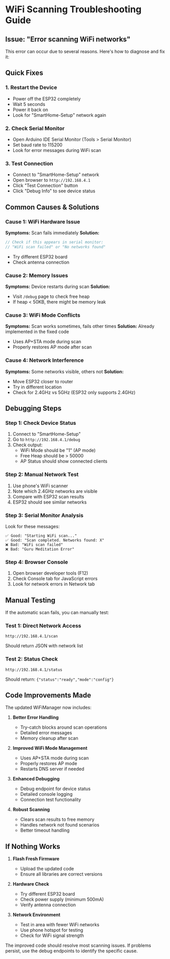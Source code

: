 # WiFi Scanning Troubleshooting Guide

## Issue: "Error scanning WiFi networks"

This error can occur due to several reasons. Here's how to diagnose and fix it:

## Quick Fixes

### 1. **Restart the Device**
- Power off the ESP32 completely
- Wait 5 seconds
- Power it back on
- Look for "SmartHome-Setup" network again

### 2. **Check Serial Monitor**
- Open Arduino IDE Serial Monitor (Tools > Serial Monitor)
- Set baud rate to 115200
- Look for error messages during WiFi scan

### 3. **Test Connection**
- Connect to "SmartHome-Setup" network
- Open browser to `http://192.168.4.1`
- Click "Test Connection" button
- Click "Debug Info" to see device status

## Common Causes & Solutions

### **Cause 1: WiFi Hardware Issue**
**Symptoms:** Scan fails immediately
**Solution:** 
```cpp
// Check if this appears in serial monitor:
// "WiFi scan failed" or "No networks found"
```
- Try different ESP32 board
- Check antenna connection

### **Cause 2: Memory Issues**
**Symptoms:** Device restarts during scan
**Solution:**
- Visit `/debug` page to check free heap
- If heap < 50KB, there might be memory leak

### **Cause 3: WiFi Mode Conflicts**
**Symptoms:** Scan works sometimes, fails other times
**Solution:** Already implemented in the fixed code
- Uses AP+STA mode during scan
- Properly restores AP mode after scan

### **Cause 4: Network Interference**
**Symptoms:** Some networks visible, others not
**Solution:**
- Move ESP32 closer to router
- Try in different location
- Check for 2.4GHz vs 5GHz (ESP32 only supports 2.4GHz)

## Debugging Steps

### Step 1: Check Device Status
1. Connect to "SmartHome-Setup"
2. Go to `http://192.168.4.1/debug`
3. Check output:
   - WiFi Mode should be "1" (AP mode)
   - Free Heap should be > 50000
   - AP Status should show connected clients

### Step 2: Manual Network Test
1. Use phone's WiFi scanner
2. Note which 2.4GHz networks are visible
3. Compare with ESP32 scan results
4. ESP32 should see similar networks

### Step 3: Serial Monitor Analysis
Look for these messages:
```
✅ Good: "Starting WiFi scan..."
✅ Good: "Scan completed. Networks found: X"
❌ Bad: "WiFi scan failed"
❌ Bad: "Guru Meditation Error"
```

### Step 4: Browser Console
1. Open browser developer tools (F12)
2. Check Console tab for JavaScript errors
3. Look for network errors in Network tab

## Manual Testing

If the automatic scan fails, you can manually test:

### Test 1: Direct Network Access
```
http://192.168.4.1/scan
```
Should return JSON with network list

### Test 2: Status Check
```
http://192.168.4.1/status
```
Should return: `{"status":"ready","mode":"config"}`

## Code Improvements Made

The updated WiFiManager now includes:

1. **Better Error Handling**
   - Try-catch blocks around scan operations
   - Detailed error messages
   - Memory cleanup after scan

2. **Improved WiFi Mode Management**
   - Uses AP+STA mode during scan
   - Properly restores AP mode
   - Restarts DNS server if needed

3. **Enhanced Debugging**
   - Debug endpoint for device status
   - Detailed console logging
   - Connection test functionality

4. **Robust Scanning**
   - Clears scan results to free memory
   - Handles network not found scenarios
   - Better timeout handling

## If Nothing Works

1. **Flash Fresh Firmware**
   - Upload the updated code
   - Ensure all libraries are correct versions

2. **Hardware Check**
   - Try different ESP32 board
   - Check power supply (minimum 500mA)
   - Verify antenna connection

3. **Network Environment**
   - Test in area with fewer WiFi networks
   - Use phone hotspot for testing
   - Check for WiFi signal strength

The improved code should resolve most scanning issues. If problems persist, use the debug endpoints to identify the specific cause.
